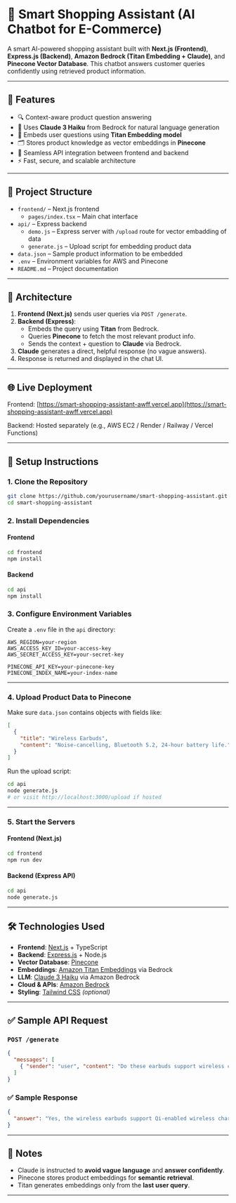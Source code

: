 # 🛒 Smart Shopping Assistant (AI Chatbot for E-Commerce)

A smart AI-powered shopping assistant built with **Next.js (Frontend)**, **Express.js (Backend)**, **Amazon Bedrock (Titan Embedding + Claude)**, and **Pinecone Vector Database**. This chatbot answers customer queries confidently using retrieved product information.

---

## 🚀 Features

- 🔍 Context-aware product question answering  
- 🤖 Uses **Claude 3 Haiku** from Bedrock for natural language generation  
- 🧠 Embeds user questions using **Titan Embedding model**  
- 🗂 Stores product knowledge as vector embeddings in **Pinecone**  
- 🔄 Seamless API integration between frontend and backend  
- ⚡ Fast, secure, and scalable architecture  

---

## 📂 Project Structure

- `frontend/` – Next.js frontend
  - `pages/index.tsx` – Main chat interface
- `api/` – Express backend
  - `demo.js` – Express server with `/upload` route for vector embadding of data
  - `generate.js` – Upload script for embedding product data
- `data.json` – Sample product information to be embedded
- `.env` – Environment variables for AWS and Pinecone
- `README.md` – Project documentation

---

## 🧠 Architecture

1. **Frontend (Next.js)** sends user queries via `POST /generate`.
2. **Backend (Express)**:
   - Embeds the query using **Titan** from Bedrock.
   - Queries **Pinecone** to fetch the most relevant product info.
   - Sends the context + question to **Claude** via Bedrock.
3. **Claude** generates a direct, helpful response (no vague answers).
4. Response is returned and displayed in the chat UI.

---

## 🌐 Live Deployment

Frontend: [https://smart-shopping-assistant-awff.vercel.app](https://smart-shopping-assistant-awff.vercel.app)

Backend: Hosted separately (e.g., AWS EC2 / Render / Railway / Vercel Functions)

---

## 🧾 Setup Instructions

### 1. Clone the Repository

```bash
git clone https://github.com/yourusername/smart-shopping-assistant.git
cd smart-shopping-assistant
```

### 2. Install Dependencies

#### Frontend

```bash
cd frontend
npm install
```

#### Backend

```bash
cd api
npm install
```

### 3. Configure Environment Variables

Create a `.env` file in the `api` directory:

```env
AWS_REGION=your-region
AWS_ACCESS_KEY_ID=your-access-key
AWS_SECRET_ACCESS_KEY=your-secret-key

PINECONE_API_KEY=your-pinecone-key
PINECONE_INDEX_NAME=your-index-name
```

---

### 4. Upload Product Data to Pinecone

Make sure `data.json` contains objects with fields like:

```json
[
  {
    "title": "Wireless Earbuds",
    "content": "Noise-cancelling, Bluetooth 5.2, 24-hour battery life."
  }
]
```

Run the upload script:

```bash
cd api
node generate.js
# or visit http://localhost:3000/upload if hosted
```

---

### 5. Start the Servers

#### Frontend (Next.js)

```bash
cd frontend
npm run dev
```

#### Backend (Express API)

```bash
cd api
node generate.js
```

---

## 🛠️ Technologies Used

- **Frontend**: [Next.js](https://nextjs.org/) + TypeScript  
- **Backend**: [Express.js](https://expressjs.com/) + Node.js  
- **Vector Database**: [Pinecone](https://www.pinecone.io/)  
- **Embeddings**: [Amazon Titan Embeddings](https://docs.aws.amazon.com/bedrock/latest/userguide/model-titan-embed.html) via Bedrock  
- **LLM**: [Claude 3 Haiku](https://www.anthropic.com/news/claude-3-family) via Amazon Bedrock  
- **Cloud & APIs**: [Amazon Bedrock](https://aws.amazon.com/bedrock/)  
- **Styling**: [Tailwind CSS](https://tailwindcss.com/) *(optional)*  

---

## ✅ Sample API Request

### `POST /generate`

```json
{
  "messages": [
    { "sender": "user", "content": "Do these earbuds support wireless charging?" }
  ]
}
```

### ✅ Sample Response

```json
{
  "answer": "Yes, the wireless earbuds support Qi-enabled wireless charging."
}
```

---

## 📌 Notes

- Claude is instructed to **avoid vague language** and **answer confidently**.  
- Pinecone stores product embeddings for **semantic retrieval**.  
- Titan generates embeddings only from the **last user query**.  

---
